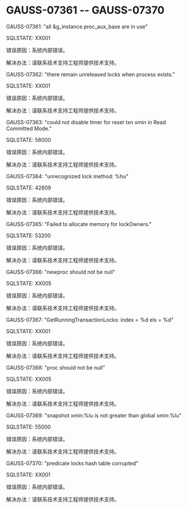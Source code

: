# GAUSS-07361 -- GAUSS-07370<a name="ZH-CN_TOPIC_0302073215"></a>

GAUSS-07361: "all &g\_instance.proc\_aux\_base are in use"

SQLSTATE: XX001

错误原因：系统内部错误。

解决办法：请联系技术支持工程师提供技术支持。

GAUSS-07362: "there remain unreleased locks when process exists."

SQLSTATE: XX001

错误原因：系统内部错误。

解决办法：请联系技术支持工程师提供技术支持。

GAUSS-07363: "could not disable timer for reset txn xmin in Read Committed Mode."

SQLSTATE: 58000

错误原因：系统内部错误。

解决办法：请联系技术支持工程师提供技术支持。

GAUSS-07364: "unrecognized lock method: %hu"

SQLSTATE: 42809

错误原因：系统内部错误。

解决办法：请联系技术支持工程师提供技术支持。

GAUSS-07365: "Failed to allocate memory for lockOwners."

SQLSTATE: 53200

错误原因：系统内部错误。

解决办法：请联系技术支持工程师提供技术支持。

GAUSS-07366: "newproc should not be null"

SQLSTATE: XX005

错误原因：系统内部错误。

解决办法：请联系技术支持工程师提供技术支持。

GAUSS-07367: "GetRunningTransactionLocks: index = %d els = %d"

SQLSTATE: XX001

错误原因：系统内部错误。

解决办法：请联系技术支持工程师提供技术支持。

GAUSS-07368: "proc should not be null"

SQLSTATE: XX005

错误原因：系统内部错误。

解决办法：请联系技术支持工程师提供技术支持。

GAUSS-07369: "snapshot xmin:%lu is not greater than global xmin:%lu"

SQLSTATE: 55000

错误原因：系统内部错误。

解决办法：请联系技术支持工程师提供技术支持。

GAUSS-07370: "predicate locks hash table corrupted"

SQLSTATE: XX001

错误原因：系统内部错误。

解决办法：请联系技术支持工程师提供技术支持。

